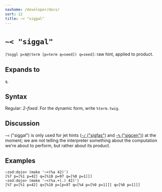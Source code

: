 ```yaml
---
navhome: /developer/docs/
sort: 12
title: ~< "siggal"
---
```


# `~< "siggal"` 

`[%sggl p=$@(term [p=term q=seed]) q=seed]`: raw hint, applied to 
product.

## Expands to

`q`.

## Syntax

Regular: *2-fixed*.  For the dynamic form, write `%term.twig`.

## Discussion

`~<` ("siggal") is only used for jet hints ([`~/` ("sigfas")](../fas/) 
and [`~%` ("sigcen")](../cen/)) at the moment; we are not telling the 
interpreter something about the computation we're about to perform, but 
rather about its product.

## Examples

```
~zod:dojo> (make '~<(%a 42)')
[%7 p=[%1 p=42] q=[%10 p=97 q=[%0 p=1]]]
~zod:dojo> (make '~<(%a.+(.) 42)')
[%7 p=[%1 p=42] q=[%10 p=[p=97 q=[%4 p=[%0 p=1]]] q=[%0 p=1]]]
```
